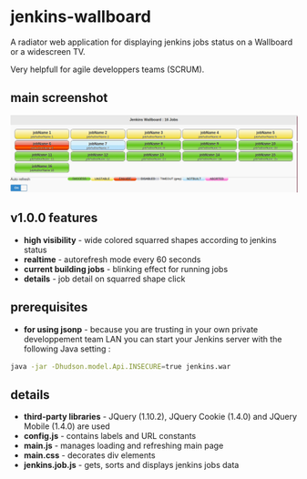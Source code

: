 # jenkins-wallboard

A radiator web application for displaying jenkins jobs status on a Wallboard or a widescreen TV.

Very helpfull for agile developpers teams (SCRUM).

## main screenshot
![Wallboard screenshot](https://github.com/avens/jenkins-wallboard/blob/master/wallboard.png?raw=true)

## v1.0.0 features
* **high visibility** - wide colored squarred shapes according to jenkins status
* **realtime** - autorefresh mode every 60 seconds
* **current building jobs** - blinking effect for running jobs
* **details** - job detail on squarred shape click

## prerequisites
* **for using jsonp** - because you are trusting in your own private developpement team LAN you can start your Jenkins server with the following Java setting :
```bash
java -jar -Dhudson.model.Api.INSECURE=true jenkins.war
```

## details
* **third-party libraries** - JQuery (1.10.2), JQuery Cookie (1.4.0) and JQuery Mobile (1.4.0) are used
* **config.js** - contains labels and URL constants
* **main.js** - manages loading and refreshing main page
* **main.css** - decorates div elements
* **jenkins.job.js** - gets, sorts and displays jenkins jobs data
